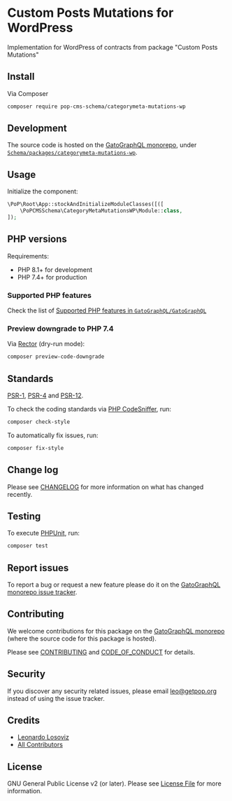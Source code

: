 # Custom Posts Mutations for WordPress

<!--
[![Build Status][ico-travis]][link-travis]
[![Quality Score][ico-code-quality]][link-code-quality]
[![Software License][ico-license]](LICENSE.md)
[![Latest Version on Packagist][ico-version]][link-packagist]
[![Coverage Status][ico-scrutinizer]][link-scrutinizer]
[![Total Downloads][ico-downloads]][link-downloads]
-->

Implementation for WordPress of contracts from package "Custom Posts Mutations"

## Install

Via Composer

``` bash
composer require pop-cms-schema/categorymeta-mutations-wp
```

## Development

The source code is hosted on the [GatoGraphQL monorepo](https://github.com/GatoGraphQL/GatoGraphQL), under [`Schema/packages/categorymeta-mutations-wp`](https://github.com/GatoGraphQL/GatoGraphQL/tree/master/layers/Schema/packages/categorymeta-mutations-wp).

## Usage

Initialize the component:

``` php
\PoP\Root\App::stockAndInitializeModuleClasses([([
    \PoPCMSSchema\CategoryMetaMutationsWP\Module::class,
]);
```

## PHP versions

Requirements:

- PHP 8.1+ for development
- PHP 7.4+ for production

### Supported PHP features

Check the list of [Supported PHP features in `GatoGraphQL/GatoGraphQL`](https://github.com/GatoGraphQL/GatoGraphQL/blob/master/docs/supported-php-features.md)

### Preview downgrade to PHP 7.4

Via [Rector](https://github.com/rectorphp/rector) (dry-run mode):

```bash
composer preview-code-downgrade
```

## Standards

[PSR-1](https://www.php-fig.org/psr/psr-1), [PSR-4](https://www.php-fig.org/psr/psr-4) and [PSR-12](https://www.php-fig.org/psr/psr-12).

To check the coding standards via [PHP CodeSniffer](https://github.com/squizlabs/PHP_CodeSniffer), run:

``` bash
composer check-style
```

To automatically fix issues, run:

``` bash
composer fix-style
```

## Change log

Please see [CHANGELOG](CHANGELOG.md) for more information on what has changed recently.

## Testing

To execute [PHPUnit](https://phpunit.de/), run:

``` bash
composer test
```

## Report issues

To report a bug or request a new feature please do it on the [GatoGraphQL monorepo issue tracker](https://github.com/GatoGraphQL/GatoGraphQL/issues).

## Contributing

We welcome contributions for this package on the [GatoGraphQL monorepo](https://github.com/GatoGraphQL/GatoGraphQL) (where the source code for this package is hosted).

Please see [CONTRIBUTING](CONTRIBUTING.md) and [CODE_OF_CONDUCT](CODE_OF_CONDUCT.md) for details.

## Security

If you discover any security related issues, please email leo@getpop.org instead of using the issue tracker.

## Credits

- [Leonardo Losoviz][link-author]
- [All Contributors][link-contributors]

## License

GNU General Public License v2 (or later). Please see [License File](LICENSE.md) for more information.

[ico-version]: https://img.shields.io/packagist/v/pop-cms-schema/categorymeta-mutations-wp.svg?style=flat-square
[ico-license]: https://img.shields.io/badge/license-GPLv2-brightgreen.svg?style=flat-square
[ico-travis]: https://img.shields.io/travis/pop-cms-schema/categorymeta-mutations-wp/master.svg?style=flat-square
[ico-scrutinizer]: https://img.shields.io/scrutinizer/coverage/g/pop-cms-schema/categorymeta-mutations-wp.svg?style=flat-square
[ico-code-quality]: https://img.shields.io/scrutinizer/g/pop-cms-schema/categorymeta-mutations-wp.svg?style=flat-square
[ico-downloads]: https://img.shields.io/packagist/dt/pop-cms-schema/categorymeta-mutations-wp.svg?style=flat-square

[link-packagist]: https://packagist.org/packages/pop-cms-schema/categorymeta-mutations-wp
[link-travis]: https://travis-ci.org/pop-cms-schema/categorymeta-mutations-wp
[link-scrutinizer]: https://scrutinizer-ci.com/g/pop-cms-schema/categorymeta-mutations-wp/code-structure
[link-code-quality]: https://scrutinizer-ci.com/g/pop-cms-schema/categorymeta-mutations-wp
[link-downloads]: https://packagist.org/packages/pop-cms-schema/categorymeta-mutations-wp
[link-author]: https://github.com/leoloso
[link-contributors]: ../../../../../../contributors
